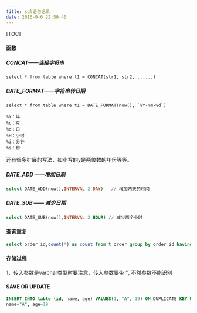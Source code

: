 ```yaml
---
title: sql语句记录
date: 2016-9-6 22:50:40
---
```


[TOC]

#### 函数

#####  CONCAT——连接字符串

```
select * from table where t1 = CONCAT(str1, str2, ......)
```

##### DATE_FORMAT——字符串转日期 

```
select * from table where t1 = DATE_FORMAT(now(), `%Y-%m-%d`)

%Y：年
%c：月
%d：日
%H：小时
%i：分钟
%s：秒
```

 还有很多扩展的写法，如小写的y是两位数的年份等等。

##### DATE_ADD ——增加日期

```sql
select DATE_ADD(now(),INTERVAL 2 DAY)   // 增加两天的时间
```

##### DATE_SUB —— 减少日期

```sql
select DATE_SUB(now(),INTERVAL 2 HOUR) // 减少两个小时
```



#### 查询重复

```sql
select order_id,count(*) as count from t_order group by order_id having count>1;
```



#### 存储过程

1、传入参数是varchar类型时要注意，传入参数要带 '', 不然参数不能识别



#### SAVE OR UPDATE

```sql
INSERT INTO table (id, name, age) VALUES(1, "A", 19) ON DUPLICATE KEY UPDATE    
name="A", age=19
```